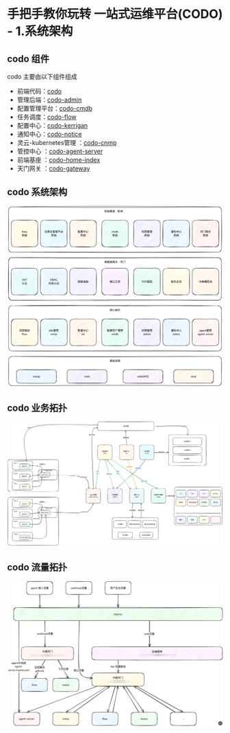 # 手把手教你玩转 一站式运维平台(CODO) - 1.系统架构
## codo 组件

codo 主要由以下组件组成

- 前端代码：[codo](https://github.com/opendevops-cn/codo)
- 管理后端：[codo-admin](https://github.com/opendevops-cn/codo-admin)
- 配置管理平台：[codo-cmdb](https://github.com/opendevops-cn/codo-cmdb)
- 任务调度：[codo-flow](https://github.com/opendevops-cn/codo-flow)
- 配置中心：[codo-kerrigan](https://github.com/opendevops-cn/kerrigan)
- 通知中心：[codo-notice](https://github.com/opendevops-cn/codo-notice)
- 灵云-kubernetes管理 ：[codo-cnmp](https://github.com/opendevops-cn/codo-cnmp)
- 管控中心 ：[codo-agent-server](https://github.com/opendevops-cn/codo-agent-server)
- 前端基座 ：[codo-home-index](https://github.com/opendevops-cn/codo-home-index)
- 天门网关 ：[codo-gateway](https://github.com/opendevops-cn/codo-gateway)

## codo 系统架构

![image-20250520215813383](https://raw.githubusercontent.com/Ccheers/pic/main/img/image-20250520215813383.png)



## codo 业务拓扑

![image-20250520222305262](https://raw.githubusercontent.com/Ccheers/pic/main/img/image-20250520222305262.png)



## codo 流量拓扑

![image-20250521100359946](https://raw.githubusercontent.com/Ccheers/pic/main/img/image-20250521100359946.png)
